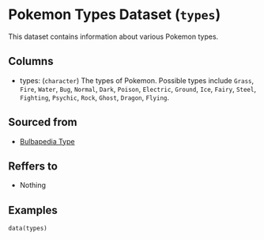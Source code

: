 # Pokemon Types Dataset (`types`)

This dataset contains information about various Pokemon types.


## Columns
  - types: (`character`) The types of Pokemon. Possible types include `Grass`, `Fire`, `Water`, `Bug`, `Normal`, `Dark`, `Poison`, `Electric`, `Ground`, `Ice`, `Fairy`, `Steel`, `Fighting`, `Psychic`, `Rock`, `Ghost`, `Dragon`, `Flying`.

## Sourced from
  - [Bulbapedia Type](https://bulbapedia.bulbagarden.net/wiki/Type)

## Reffers to
  - Nothing

## Examples
```
data(types)
```
